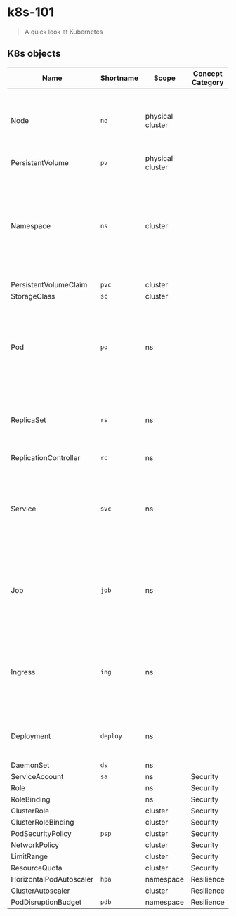 # k8s-101
> A quick look at Kubernetes

## K8s objects

| Name | Shortname | Scope | Concept Category | Explain |
| --- | --- | --- | --- | --- |
| Node | `no` | physical cluster | | A node may be a virtual or physical machine, depending on the cluster. |
| PersistentVolume | `pv` | physical cluster | | - |
| Namespace | `ns` | cluster |  | A namespace virtual clusters that backed by the same physical cluster (`-n` same with `--namespace` in command arguments) |
| PersistentVolumeClaim | `pvc` | cluster | | - |
| StorageClass | `sc` | cluster | | - |
| Pod | `po` | ns | | The smallest and simplest unit in the Kubernetes object model that you create or deploy. |
| ReplicaSet | `rs` | ns | | Maintain a stable set of replica Pods running at any given time. |
| ReplicationController | `rc` | ns | | may deprecated |
| Service | `svc` | ns | | An abstract way to expose an application running on a set of Pods as a network service. |
| Job | `job` | ns | | Creates one or more Pods and ensures that a specified number of them successfully terminate. |
| Ingress | `ing` | ns | | Ingress may provide load balancing, SSL termination and name-based virtual hosting. |
| Deployment | `deploy` | ns | | Provides declarative updates for Pods and ReplicaSets. |
| DaemonSet | `ds` | ns | | |
| ServiceAccount | `sa` | ns | Security | |
| Role | | ns | Security | |
| RoleBinding | | ns | Security | |
| ClusterRole | | cluster | Security | |
| ClusterRoleBinding | | cluster | Security | |
| PodSecurityPolicy | `psp` | cluster | Security | |
| NetworkPolicy | | cluster | Security | |
| LimitRange | | cluster | Security | |
| ResourceQuota | | cluster | Security | |
| HorizontalPodAutoscaler | `hpa` | namespace | Resilience | |
| ClusterAutoscaler | | cluster | Resilience | |
| PodDisruptionBudget | `pdb` | namespace | Resilience | |
